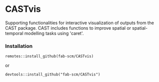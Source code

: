 # CASTvis
Supporting functionalities for interactive visualization of outputs from the CAST package. CAST includes functions to improve spatial or spatial-temporal modelling tasks using 'caret'.

### Installation
```
remotes::install_github(fab-scm/CASTvis)
```
or
```
devtools::install_github("fab-scm/CASTvis")
```
